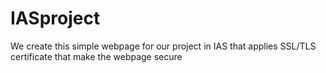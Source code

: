 # IASproject
We create this simple webpage for our project in IAS that applies SSL/TLS certificate that make the webpage secure
